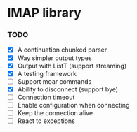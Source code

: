 # IMAP library

### TODO

- [x] A continuation chunked parser
- [x] Way simpler output types
- [x] Output with ListT (support streaming)
- [x] A testing framework
- [ ] Support moar commands
- [x] Ability to disconnect (support bye)
- [ ] Connection timeout
- [ ] Enable configuration when connecting
- [ ] Keep the connection alive
- [ ] React to exceptions
